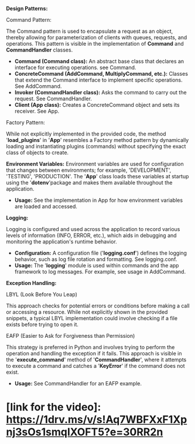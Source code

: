 **Design Patterns:**

Command Pattern:

The Command pattern is used to encapsulate a request as an object, thereby allowing for parameterization of clients with queues, requests, and operations. This pattern is visible in the implementation of **Command** and **CommandHandler** classes.

- **Command (Command class):** An abstract base class that declares an interface for executing operations. see Command.
- **ConcreteCommand (AddCommand, MultiplyCommand, etc.):** Classes that extend the Command interface to implement specific operations. See AddCommand.
- **Invoker (CommandHandler class):** Asks the command to carry out the request. See CommandHandler.
- **Client (App class):** Creates a ConcreteCommand object and sets its receiver. See App.

Factory Pattern:

While not explicitly implemented in the provided code, the method '**load_plugins**' in '**App**' resembles a Factory method pattern by dynamically loading and instantiating plugins (commands) without specifying the exact class of objects to create.

**Environment Variables:**
Environment variables are used for configuration that changes between environments; for example, 'DEVELOPMENT', 'TESTING', 'PRODUCTION'. The '**App**' class loads these variables at startup using the '**dotenv**'package and makes them available throughout the application.

- **Usage:** See the implementation in App for how environment variables are loaded and accessed.

**Logging:**

Logging is configured and used across the application to record various levels of information (INFO, ERROR, etc.), which aids in debugging and monitoring the application's runtime behavior.

- **Configuration:** A configuration file ('**logging.conf**') defines the logging behavior, such as log file rotation and formatting. See logging.conf.
- **Usage:** The '**logging**' module is used within commands and the app framework to log messages. For example, see usage in AddCommand.

**Exception Handling:**

LBYL (Look Before You Leap)

This approach checks for potential errors or conditions before making a call or accessing a resource. While not explicitly shown in the provided snippets, a typical LBYL implementation could involve checking if a file exists before trying to open it.

EAFP (Easier to Ask for Forgiveness than Permission)

This strategy is preferred in Python and involves trying to perform the operation and handling the exception if it fails. This approach is visible in the '**execute_command**' method of '**CommandHandler**', where it attempts to execute a command and catches a '**KeyError**' if the command does not exist.

- **Usage:** See CommandHandler for an EAFP example.

# [link for the video]: https://1drv.ms/v/s!Aq7WBFXxF1Xpnj3sOs1smqIXOFT5?e=30RR2n
